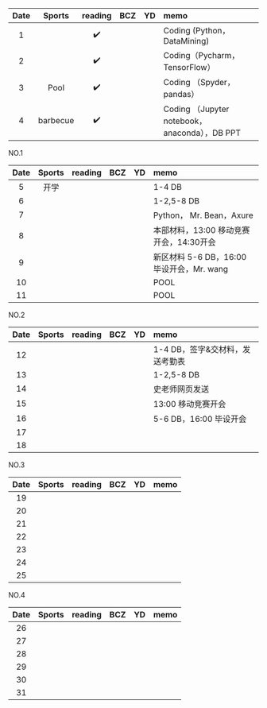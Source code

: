 
| Date  | Sports | reading | BCZ | YD | memo | 
| :---: | :---: | :---: | :---: | :---: | :--- | 
| 1 |  | :heavy_check_mark: |  |  | Coding (Python，DataMining) | 
| 2 |  | :heavy_check_mark: |  |  | Coding（Pycharm，TensorFlow） | 
| 3 | Pool | :heavy_check_mark: |  |  | Coding （Spyder，pandas） | 
| 4 | barbecue  | :heavy_check_mark: |  |  | Coding （Jupyter notebook，anaconda），DB PPT | 

NO.1

| Date  | Sports | reading | BCZ | YD | memo | 
| :---: | :---: | :---: | :---: | :---: | :--- | 
| 5 |开学  |  |  |  | 1-4 DB | 
| 6 |  |  |  |  | 1-2,5-8 DB | 
| 7 |  |  |  |  | Python， Mr. Bean，Axure | 
| 8 |  |  |  |  | 本部材料，13:00 移动竞赛开会，14:30开会| 
| 9 |  |  |  |  | 新区材料 5-6 DB，16:00 毕设开会，Mr. wang |   
| 10 |  |  |  |  |POOL  | 
| 11 |  |  |  |  |POOL  | 

NO.2

| Date  | Sports | reading | BCZ | YD | memo | 
| :---: | :---: | :---: | :---: | :---: | :--- | 
| 12 |  |  |  |  | 1-4 DB，签字&交材料，发送考勤表 | 
| 13 |  |  |  |  | 1-2,5-8 DB | 
| 14 |  |  |  |  | 史老师网页发送 | 
| 15 |  |  |  |  | 13:00 移动竞赛开会 | 
| 16 |  |  |  |  | 5-6 DB，16:00 毕设开会 | 
| 17 |  |  |  |  |  | 
| 18 |  |  |  |  |  | 

NO.3

| Date  | Sports | reading | BCZ | YD | memo | 
| :---: | :---: | :---: | :---: | :---: | :--- | 
| 19 |  |  |  |  |  |   
| 20 |  |  |  |  |  | 
| 21 |  |  |  |  |  | 
| 22 |  |  |  |  |  | 
| 23 |  |  |  |  |  | 
| 24 |  |  |  |  |  | 
| 25 |  |  |  |  |  | 

NO.4

| Date  | Sports | reading | BCZ | YD | memo | 
| :---: | :---: | :---: | :---: | :---: | :--- | 
| 26 |  |  |  |  |  | 
| 27 |  |  |  |  |  | 
| 28 |  |  |  |  |  | 
| 29 |  |  |  |  |  |  
| 30 |  |  |  |  |  | 
| 31 |  |  |  |  |  | 
